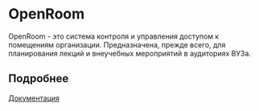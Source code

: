 # OpenRoom

OpenRoom - это система контроля и управления доступом к помещениям организации. Предназначена, прежде всего, для планирования лекций и внеучебных мероприятий в аудиториях ВУЗа.

## Подробнее 

[Документация](/docs/introduction.md)